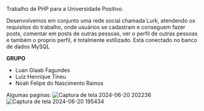 Trabalho de PHP para a Universidade Positivo.

Desenvolvemos em conjunto uma rede social chamada Lurk, atendendo os requisitos do trabalho, onde usuários se cadastram e conseguem fazer posts, comentar em posts de outras pessoas, ver o perfil de outras pessoas e também o proprio perfil, é totalmente estilizado. Está conectado no banco de dados MySQL

**GRUPO**
- Luan Glaab Fagundes
- Luiz Henrique Tineu
- Noah Felipe do Nascimento Ramos

Algumas paginas:
![Captura de tela 2024-06-20 202236](https://github.com/luangl/rede-social/assets/129619687/ac8527c5-2f20-4cb4-9162-b0a1578a0969)
![Captura de tela 2024-06-20 195434](https://github.com/luangl/rede-social/assets/129619687/5c85015c-372f-4a93-9c30-8c19b86e381e)


